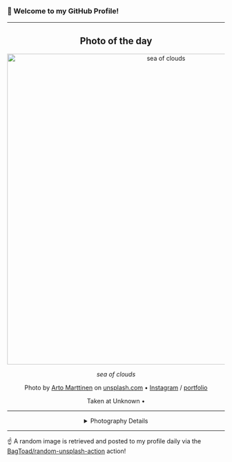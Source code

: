 ### 👋 Welcome to my GitHub Profile!

----
<div align="center">

## Photo of the day
  
  <a href="https://unsplash.com/photos/sea-of-clouds-fHXP17AxOEk"><img width="720" src="https://images.unsplash.com/photo-1475727946784-2890c8fdb9c8?crop=entropy&cs=tinysrgb&fit=max&fm=jpg&ixid=M3w1OTQ0OTd8MHwxfHJhbmRvbXx8fHx8fHx8fDE3NDc3MjE0NTF8&ixlib=rb-4.1.0&q=80&w=1080" alt="sea of clouds"></a>
  
  <em>sea of clouds</em>
  
  <em></em>

  Photo by [Arto Marttinen](https://wandervisions.com) on [unsplash.com](https://unsplash.com/) • [Instagram](https://instagram.com/arto_marttinen) / [portfolio](https://wandervisions.com)
  
  Taken at Unknown • 
  
  ---
  
<details>
<summary>Photography Details</summary>
  
| Parameter     | Value |
| ------------- | ----- |
| Camera Model  | ILCE-7SM2 |
| Exposure Time | 1/80 |
| Aperture      | 8.0 |
| Focal Length  | 24.0 |
| ISO           | 100 |
| Location      | Unknown (null) |
| Coordinates   | Latitude null, Longitude null |

</details>

</div>

----

☝️ A random image is retrieved and posted to my profile daily via the [BagToad/random-unsplash-action](https://github.com/BagToad/random-unsplash-action) action!
